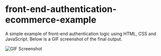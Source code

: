 # front-end-authentication-ecommerce-example
A simple example of front-end authentication logic using HTML, CSS and JavaScript. Below is a GIF screenshot of the final output. 

![GIF Screenshot](https://user-images.githubusercontent.com/60179984/181633942-31b3186b-984e-4d50-92a5-20f7783215c0.gif)
